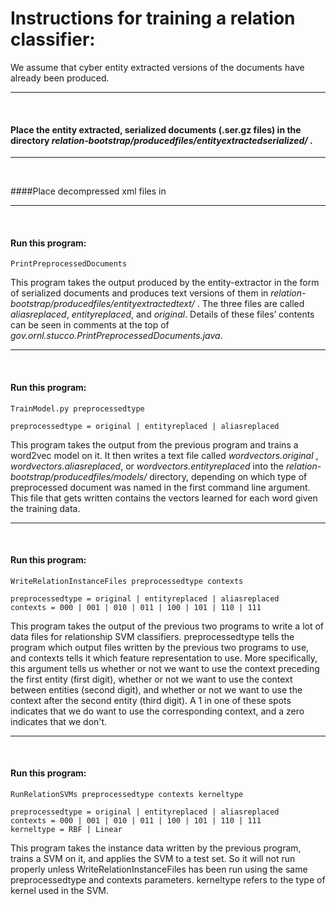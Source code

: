 # Instructions for training a relation classifier:

We assume that cyber entity extracted versions of the documents have already been produced. 

---

<br>


#### Place the entity extracted, serialized documents (.ser.gz files) in the directory *relation-bootstrap/producedfiles/entityextractedserialized/* .

---

<br>


####Place decompressed xml files in 

---

<br>


#### Run this program:

	PrintPreprocessedDocuments

This program takes the output produced by the entity-extractor in the form of serialized documents and produces text versions of them in 
*relation-bootstrap/producedfiles/entityextractedtext/* .  The three files are called *aliasreplaced*, *entityreplaced*, and *original*.  Details of these files’ contents can be seen in comments at the top of *gov.ornl.stucco.PrintPreprocessedDocuments.java*.

---

<br>


#### Run this program:

	TrainModel.py preprocessedtype

	preprocessedtype = original | entityreplaced | aliasreplaced

This program takes the output from the previous program and trains a word2vec model on it.  It then writes a text file called *wordvectors.original* , *wordvectors.aliasreplaced*, or *wordvectors.entityreplaced* into the *relation-bootstrap/producedfiles/models/* directory, depending on which type of preprocessed document was named in the first command line argument.  This file that gets written contains the vectors learned for each word given the training data.

---

<br>


#### Run this program:

	WriteRelationInstanceFiles preprocessedtype contexts

	preprocessedtype = original | entityreplaced | aliasreplaced
	contexts = 000 | 001 | 010 | 011 | 100 | 101 | 110 | 111

This program takes the output of the previous two programs to write a lot of data files for relationship SVM classifiers.  preprocessedtype tells the program which output files written by the previous two programs to use, and contexts tells it which feature representation to use.  More specifically, this argument tells us whether or not we want to use the context preceding the first entity (first digit), whether or not we want to use the context between entities (second digit), and whether or not we want to use the context after the second entity (third digit).  A 1 in one of these spots indicates that we do want to use the corresponding context, and a zero indicates that we don't.

---

<br>


#### Run this program:

	RunRelationSVMs preprocessedtype contexts kerneltype

	preprocessedtype = original | entityreplaced | aliasreplaced
	contexts = 000 | 001 | 010 | 011 | 100 | 101 | 110 | 111
	kerneltype = RBF | Linear

This program takes the instance data written by the previous program, trains a SVM on it, and applies the SVM to a test set.  So it will not run properly unless WriteRelationInstanceFiles has been run using the same preprocessedtype and contexts parameters.  kerneltype refers to the type of kernel used in the SVM.


